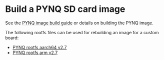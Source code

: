 # Build a PYNQ SD card image

See the [PYNQ image build guide](https://pynq.readthedocs.io/en/latest/pynq_sd_card.html) or details on building the PYNQ image. 

The following rootfs files can be used for rebuilding an image for a custom board:
- [PYNQ rootfs aarch64 v2.7](https://bit.ly/pynq_aarch64_2_7)
- [PYNQ rootfs arm v2.7](https://bit.ly/pynq_arm_2_7)